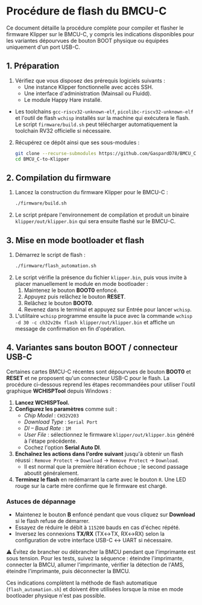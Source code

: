 # Procédure de flash du BMCU-C

Ce document détaille la procédure complète pour compiler et flasher le firmware Klipper sur le BMCU-C, y compris les indications disponibles pour les variantes dépourvues de bouton BOOT physique ou équipées uniquement d'un port USB-C.

## 1. Préparation

1. Vérifiez que vous disposez des prérequis logiciels suivants :
   - Une instance Klipper fonctionnelle avec accès SSH.
   - Une interface d'administration (Mainsail ou Fluidd).
   - Le module Happy Hare installé.
  - Les toolchains `gcc-riscv32-unknown-elf`, `picolibc-riscv32-unknown-elf` et l'outil de flash `wchisp` installés sur la machine qui exécutera le flash. Le script `firmware/build.sh` peut télécharger automatiquement la toolchain RV32 officielle si nécessaire.
2. Récupérez ce dépôt ainsi que ses sous-modules :
   ```bash
   git clone --recurse-submodules https://github.com/GaspardD78/BMCU_C-to-Klipper.git
   cd BMCU_C-to-Klipper
   ```

## 2. Compilation du firmware

1. Lancez la construction du firmware Klipper pour le BMCU-C :
   ```bash
   ./firmware/build.sh
   ```
2. Le script prépare l'environnement de compilation et produit un binaire `klipper/out/klipper.bin` qui sera ensuite flashé sur le BMCU-C.

## 3. Mise en mode bootloader et flash

1. Démarrez le script de flash :
   ```bash
   ./firmware/flash_automation.sh
   ```
2. Le script vérifie la présence du fichier `klipper.bin`, puis vous invite à placer manuellement le module en mode bootloader :
   1. Maintenez le bouton **BOOT0** enfoncé.
   2. Appuyez puis relâchez le bouton **RESET**.
   3. Relâchez le bouton **BOOT0**.
   4. Revenez dans le terminal et appuyez sur Entrée pour lancer `wchisp`.
3. L'utilitaire `wchisp` programme ensuite la puce avec la commande `wchisp -d 30 -c ch32v20x flash klipper/out/klipper.bin` et affiche un message de confirmation en fin d'opération.

## 4. Variantes sans bouton BOOT / connecteur USB-C

Certaines cartes BMCU-C récentes sont dépourvues de bouton **BOOT0** et **RESET** et ne proposent qu'un connecteur USB-C pour le flash. La procédure ci-dessous reprend les étapes recommandées pour utiliser l'outil graphique **WCHISPTool** depuis Windows :

1. **Lancez WCHISPTool.**
2. **Configurez les paramètres** comme suit :
   - *Chip Model* : `CH32V203`
   - *Download Type* : `Serial Port`
   - *DI – Baud Rate* : `1M`
   - *User File* : sélectionnez le firmware `klipper/out/klipper.bin` généré à l'étape précédente.
   - Cochez l'option **Serial Auto DI**.
3. **Enchaînez les actions dans l'ordre suivant** jusqu'à obtenir un flash réussi : `Remove Protect` → `Download` → `Remove Protect` → `Download`.
   - Il est normal que la première itération échoue ; le second passage aboutit généralement.
4. **Terminez le flash** en redémarrant la carte avec le bouton `R`. Une LED rouge sur la carte mère confirme que le firmware est chargé.

### Astuces de dépannage

- Maintenez le bouton **B** enfoncé pendant que vous cliquez sur **Download** si le flash refuse de démarrer.
- Essayez de réduire le débit à `115200` bauds en cas d'échec répété.
- Inversez les connexions **TX/RX** (TX↔TX, RX↔RX) selon la configuration de votre interface USB-C ↔ UART si nécessaire.

⚠️ Évitez de brancher ou débrancher la BMCU pendant que l'imprimante est sous tension. Pour les tests, suivez la séquence : éteindre l'imprimante, connecter la BMCU, allumer l'imprimante, vérifier la détection de l'AMS, éteindre l'imprimante, puis déconnecter la BMCU.

Ces indications complètent la méthode de flash automatique (`flash_automation.sh`) et doivent être utilisées lorsque la mise en mode bootloader physique n'est pas possible.
